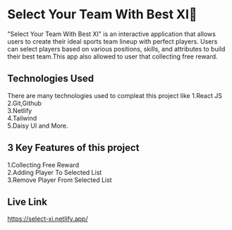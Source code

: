 # Select Your Team With Best XI🏏

"Select Your Team With Best XI" is an interactive application that allows users to create their ideal sports team lineup with perfect players. Users can select players based on various positions, skills, and attributes to build their best team.This app also allowed to user that collecting free reward.

## Technologies Used
There are many technologies used to compleat this project like
1.React JS <br>
2.Git,Github<br>
3.Netlify<br>
4.Tailwind<br>
5.Daisy UI and More.<br>

## 3 Key Features of this project

1.Collecting Free Reward <br>
2.Adding Player To Selected List <br>
3.Remove Player From Selected List <br>

## Live Link
https://select-xi.netlify.app/
